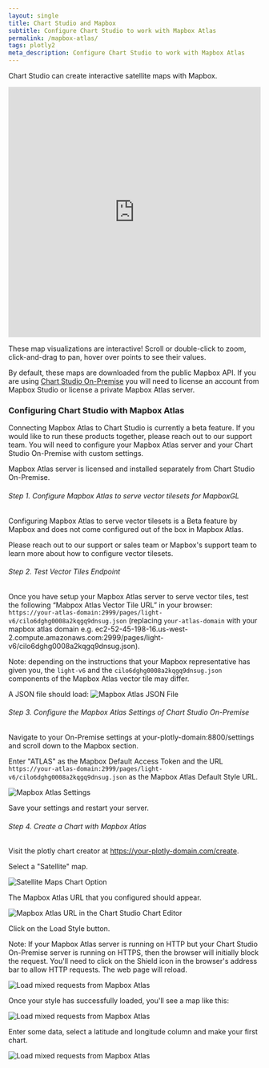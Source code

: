 ```yaml
---
layout: single
title: Chart Studio and Mapbox
subtitle: Configure Chart Studio to work with Mapbox Atlas
permalink: /mapbox-atlas/
tags: plotly2
meta_description: Configure Chart Studio to work with Mapbox Atlas
---
```


Chart Studio can create interactive satellite maps with Mapbox.

<iframe src="https://plot.ly/~jackluo/400.embed" width="100%" height="500px" style="border: none"></iframe>

These map visualizations are interactive! Scroll or double-click to zoom, click-and-drag to pan, hover over points to see their values.

By default, these maps are downloaded from the public Mapbox API. If you are using [Chart Studio On-Premise](https://plot.ly/product/enterprise/) you will need to license an account from Mapbox Studio or license a private Mapbox Atlas server.

### Configuring Chart Studio with Mapbox Atlas

Connecting Mapbox Atlas to Chart Studio is currently a beta feature. If you would like to run these products together, please reach out to our support team. You will need to configure your Mapbox Atlas server and your Chart Studio On-Premise with custom settings.

Mapbox Atlas server is licensed and installed separately from Chart Studio On-Premise.

###### Step 1. Configure Mapbox Atlas to serve vector tilesets for MapboxGL
Configuring Mapbox Atlas to serve vector tilesets is a Beta feature by Mapbox and does not come configured out of the box in Mapbox Atlas.

Please reach out to our support or sales team or Mapbox's support team to learn more about how to configure vector tilesets.

###### Step 2. Test Vector Tiles Endpoint

Once you have setup your Mapbox Atlas server to serve vector tiles, test the following “Mabpox Atlas Vector Tile URL” in your browser: `https://your-atlas-domain:2999/pages/light-v6/cilo6dghg0008a2kqgq9dnsug.json` (replacing `your-atlas-domain` with your mapbox atlas domain e.g. ec2-52-45-198-16.us-west-2.compute.amazonaws.com:2999/pages/light-v6/cilo6dghg0008a2kqgq9dnsug.json).

Note: depending on the instructions that your Mapbox representative has given you, the `light-v6` and the `cilo6dghg0008a2kqgq9dnsug.json` components of the Mapbox Atlas vector tile may differ.

A JSON file should load:
![Mapbox Atlas JSON File](https://plotly.github.io/static/images/mapbox-atlas/atlas-json.png)

###### Step 3. Configure the Mapbox Atlas Settings of Chart Studio On-Premise

Navigate to your On-Premise settings at your-plotly-domain:8800/settings and scroll down to the Mapbox section.

Enter "ATLAS" as the Mapbox Default Access Token and the URL `https://your-atlas-domain:2999/pages/light-v6/cilo6dghg0008a2kqgq9dnsug.json` as the Mapbox Atlas Default Style URL.

![Mapbox Atlas Settings](https://plotly.github.io/static/images/mapbox-atlas/mapbox-settings.png)

Save your settings and restart your server.

###### Step 4. Create a Chart with Mapbox Atlas

Visit the plotly chart creator at https://your-plotly-domain.com/create.

Select a "Satellite" map.

![Satellite Maps Chart Option](https://plotly.github.io/static/images/mapbox-atlas/satellite-maps-chart-option.png)

The Mapbox Atlas URL that you configured should appear.

![Mapbox Atlas URL in the Chart Studio Chart Editor](https://plotly.github.io/static/images/mapbox-atlas/mapbox-atlas-style-url.png)

Click on the Load Style button.

Note: If your Mapbox Atlas server is running on HTTP but your Chart Studio On-Premise server
is running on HTTPS, then the browser will initially block the request.
You'll need to click on the Shield icon in the browser's address bar to allow HTTP requests. The web page will reload.

![Load mixed requests from Mapbox Atlas](https://plotly.github.io/static/images/mapbox-atlas/load-unsafe-scripts.png)

Once your style has successfully loaded, you'll see a map like this:

![Load mixed requests from Mapbox Atlas](https://plotly.github.io/static/images/mapbox-atlas/plotly-chart-editor-with-a-mapbox-atlas-chart.png)

Enter some data, select a latitude and longitude column and make your first chart.

![Load mixed requests from Mapbox Atlas](https://plotly.github.io/static/images/mapbox-atlas/plotly-mapbox-chart.png)
